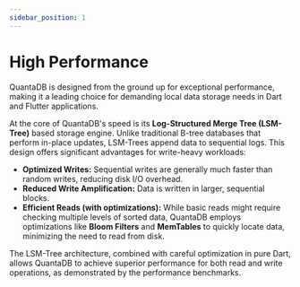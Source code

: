 ```yaml
---
sidebar_position: 1
---
```


# High Performance

QuantaDB is designed from the ground up for exceptional performance, making it a leading choice for demanding local data storage needs in Dart and Flutter applications.

At the core of QuantaDB's speed is its **Log-Structured Merge Tree (LSM-Tree)** based storage engine. Unlike traditional B-tree databases that perform in-place updates, LSM-Trees append data to sequential logs. This design offers significant advantages for write-heavy workloads:

- **Optimized Writes:** Sequential writes are generally much faster than random writes, reducing disk I/O overhead.
- **Reduced Write Amplification:** Data is written in larger, sequential blocks.
- **Efficient Reads (with optimizations):** While basic reads might require checking multiple levels of sorted data, QuantaDB employs optimizations like **Bloom Filters** and **MemTables** to quickly locate data, minimizing the need to read from disk.

The LSM-Tree architecture, combined with careful optimization in pure Dart, allows QuantaDB to achieve superior performance for both read and write operations, as demonstrated by the performance benchmarks. 
